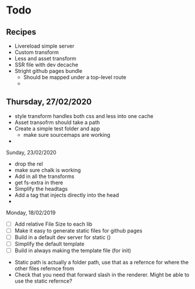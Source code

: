 # Todo

## Recipes
- Livereload simple server
- Custom transform
- Less and asset transform
- SSR file with dev decache
- Stright github pages bundle
  - Should be mapped under a top-level route
  -


## Thursday, 27/02/2020
- style transform handles both css and less into one cache
- Asset transofrm should take a path
- Create a simple test folder and app
  -  make sure sourcemaps are working
-


Sunday, 23/02/2020
- drop the rel
- make sure chalk is working
- Add in all the transforms
- get fs-extra in there
- Simplify the headtags
- Add a tag that injects directly into the head
-


Monday, 18/02/2019
- [ ] Add relative File Size to each lib
- [ ] Make it easy to generate static files for github pages
- [ ] Build in a default dev server for static ()
- [ ] Simplify the default template
- [ ] Build in always making the template file (for init)
- Static path is actually a folder path, use that as a refernce for where the other files refernce from
- Check that you need that forward slash in the renderer. Might be able to use the static refernce?

